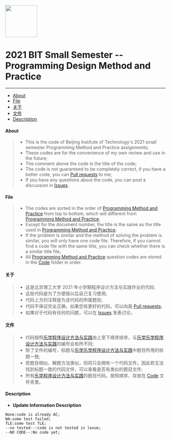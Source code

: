 <img src="https://www.emojidaquan.com/Uploads/image/202105/1621219923545111.gif" width="100" height="100" alt=""/>

# 2021 BIT Small Semester -- Programming Design Method and Practice
---
- [About](#about)
- [File](#file)
- [关于](#关于)
- [文件](#文件)
- [Description](#description)
#### About
>- This is the code of Beijing Institute of Technology's 2021 small semester Programming Method and Practice assignments;
>- These codes are for the convenience of my own review and use in the future;
>- The comment above the code is the title of the code;
>- The code is not guaranteed to be completely correct, if you have a better code, you can [Pull requests](https://docs.github.com/en/github/collaborating-with-pull-requests/proposing-changes-to-your-work-with-pull-requests/creating-a-pull-request) to me;
>- If you have any questions about the code, you can post a discussion in [Issues](https://github.com/SeeChen/programming_Degisn_Method_And_Practice/issues).
><!--If you want to view the problem-solving ideas, please click [here](https://google.com);
>- For the OJ test result of the code, please check the update information column, update information [Identification](#description).-->
#### File
>- The codes are sorted in the order of [Programming Method and Practice](http://lexue.bit.edu.cn/) from top to bottom, which will different from [Programming Method and Practice](http://lexue.bit.edu.cn/);
>- Except for the document number, the title is the same as the title used in [Programming Method and Practice](http://lexue.bit.edu.cn/);
>- If the problem is similar and the method of solving the problem is similar, you will only have one code file. Therefore, if you cannot find a code file with the same title, you can check whether there is a similar title file;
>- All [Programming Method and Practice](http://lexue.bit.edu.cn/) question codes are stored in the [Code](https://github.com/SeeChen/programming_Degisn_Method_And_Practice/tree/main/Code) folder in order.
#### 关于
>- 这是北京理工大学 2021 年小学期程序设计方法与实践作业的代码;
>- 这些代码是为了方便我以后自己复习使用;
>- 代码上方的注释是为该代码的所属题目;
>- 代码不保证完全正确，如果您有更好的代码，可以向我 [Pull requests](https://docs.github.com/en/github/collaborating-with-pull-requests/proposing-changes-to-your-work-with-pull-requests/creating-a-pull-request);
>- 如果对于代码有任何的问题，可以在 [Issues](https://github.com/SeeChen/programming_Degisn_Method_And_Practice/issues) 发表讨论。
><!--若想查看题目的解题思路，请点击[这里](https://google.com);
>代码的 OJ 测试结果，请查看更新信息一栏,[更新信息标识](#description)。-->
#### 文件
>- 代码按照[乐学程序设计方法与实践](http://lexue.bit.edu.cn/)由上至下顺序排序，与[乐学乐学程序设计方法与实践](http://lexue.bit.edu.cn/)的编号会有所不同;
>- 除了文件的编号，标题与[乐学乐学程序设计方法与实践](http://lexue.bit.edu.cn/)中题目所用的标题一致;
>- 若题目相似、解题方法类似，则将只会拥有一个代码文件。因此若无法找到标题一致的代码文件，可以查看是否有类似的题目文件;
>- 所有[乐学程序设计方法与实践](http://lexue.bit.edu.cn/)的题目代码，按照顺序，存放在 [Code](https://github.com/SeeChen/programming_Degisn_Method_And_Practice/tree/main/Code) 文件夹里。
#### Description
- **Update Information Description**
```
None:code is already AC;
WA:some test failed;
TLE:some test TLE;
--no tested--:code is not tested in lexue;
--NO CODE--:No code yet;
```
